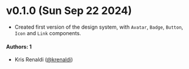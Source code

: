 # v0.1.0 (Sun Sep 22 2024)

- Created first version of the design system, with `Avatar`, `Badge`, `Button`, `Icon` and `Link` components.

#### Authors: 1

- Kris Renaldi ([@krenaldi](https://github.com/krenaldi))

